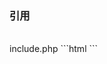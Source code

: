 <h3>引用</h3><br>
include.php
```html
<!DOCTYPE html>
<html>
<head>
	<title></title>
	<meta charset="utf-8">
</head>
<body>
	<?php 
		function testfunction1($x)
		{
			return 2 * $x;
		}
	?>
</body>
</html>
```
